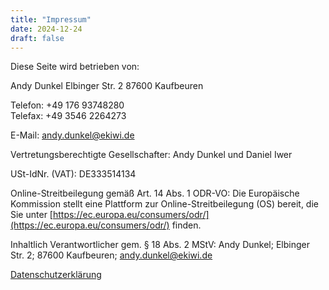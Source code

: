```yaml
---
title: "Impressum"
date: 2024-12-24
draft: false
---
```


Diese Seite wird betrieben von:

Andy Dunkel
Elbinger Str. 2
87600 Kaufbeuren

Telefon: +49 176 93748280  
Telefax: +49 3546 2264273  

E-Mail: andy.dunkel@ekiwi.de

Vertretungsberechtigte Gesellschafter: Andy Dunkel und Daniel Iwer

USt-IdNr. (VAT): DE333514134

Online-Streitbeilegung gemäß Art. 14 Abs. 1 ODR-VO: Die Europäische Kommission stellt eine Plattform zur Online-Streitbeilegung (OS) bereit, die Sie unter [https://ec.europa.eu/consumers/odr/](https://ec.europa.eu/consumers/odr/) finden.

Inhaltlich Verantwortlicher gem. § 18 Abs. 2 MStV: Andy Dunkel; Elbinger Str. 2; 87600 Kaufbeuren; andy.dunkel@ekiwi.de

[Datenschutzerklärung](/datenschutz/)

